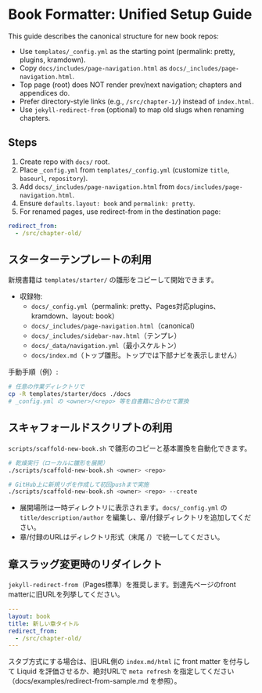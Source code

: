 # Book Formatter: Unified Setup Guide

This guide describes the canonical structure for new book repos:

- Use `templates/_config.yml` as the starting point (permalink: pretty, plugins, kramdown).
- Copy `docs/includes/page-navigation.html` as `docs/_includes/page-navigation.html`.
- Top page (root) does NOT render prev/next navigation; chapters and appendices do.
- Prefer directory-style links (e.g., `/src/chapter-1/`) instead of `index.html`.
- Use `jekyll-redirect-from` (optional) to map old slugs when renaming chapters.

## Steps
1. Create repo with `docs/` root.
2. Place `_config.yml` from `templates/_config.yml` (customize `title`, `baseurl`, `repository`).
3. Add `docs/_includes/page-navigation.html` from `docs/includes/page-navigation.html`.
4. Ensure `defaults.layout: book` and `permalink: pretty`.
5. For renamed pages, use redirect-from in the destination page:

```yaml
redirect_from:
  - /src/chapter-old/
```


## スターターテンプレートの利用

新規書籍は `templates/starter/` の雛形をコピーして開始できます。

- 収録物:
  - `docs/_config.yml`（permalink: pretty、Pages対応plugins、kramdown、layout: book）
  - `docs/_includes/page-navigation.html`（canonical）
  - `docs/_includes/sidebar-nav.html`（テンプレ）
  - `docs/_data/navigation.yml`（最小スケルトン）
  - `docs/index.md`（トップ雛形。トップでは下部ナビを表示しません）

手動手順（例）:

```bash
# 任意の作業ディレクトリで
cp -R templates/starter/docs ./docs
# _config.yml の <owner>/<repo> 等を自書籍に合わせて置換
```

## スキャフォールドスクリプトの利用

`scripts/scaffold-new-book.sh` で雛形のコピーと基本置換を自動化できます。

```bash
# 乾燥実行（ローカルに雛形を展開）
./scripts/scaffold-new-book.sh <owner> <repo>

# GitHub上に新規リポを作成して初回pushまで実施
./scripts/scaffold-new-book.sh <owner> <repo> --create
```

- 展開場所は一時ディレクトリに表示されます。`docs/_config.yml` の `title/description/author` を編集し、章/付録ディレクトリを追加してください。
- 章/付録のURLはディレクトリ形式（末尾 /）で統一してください。

## 章スラッグ変更時のリダイレクト

`jekyll-redirect-from`（Pages標準）を推奨します。到達先ページのfront matterに旧URLを列挙してください。

```yaml
---
layout: book
title: 新しい章タイトル
redirect_from:
  - /src/chapter-old/
---
```

スタブ方式にする場合は、旧URL側の `index.md/html` に front matter を付与して Liquid を評価させるか、絶対URLで `meta refresh` を指定してください（docs/examples/redirect-from-sample.md を参照）。
